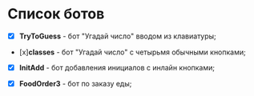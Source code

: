 # Список ботов
- [x]  **TryToGuess** - бот "Угадай число" вводом из клавиатуры;

- [x]**classes** - бот "Угадай число" с четырьмя обычными кнопками;

- [x] **InitAdd** - бот добавления инициалов с инлайн кнопками;

- [x] **FoodOrder3** - бот по заказу еды;
